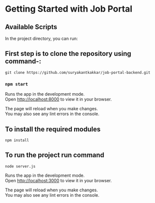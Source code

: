 # Getting Started with Job Portal


## Available Scripts

In the project directory, you can run:

## First step is to clone the repository using command-:
`git clone https://github.com/suryakantkakkar/job-portal-backend.git`


### `npm start`

Runs the app in the development mode.\
Open [http://localhost:8000](http://localhost:8000) to view it in your browser.

The page will reload when you make changes.\
You may also see any lint errors in the console.

## To install the required modules
`npm install`

## To run the project run command
`node server.js`

Runs the app in the development mode.\
Open [http://localhost:3000](http://localhost:3000) to view it in your browser.

The page will reload when you make changes.\
You may also see any lint errors in the console.



